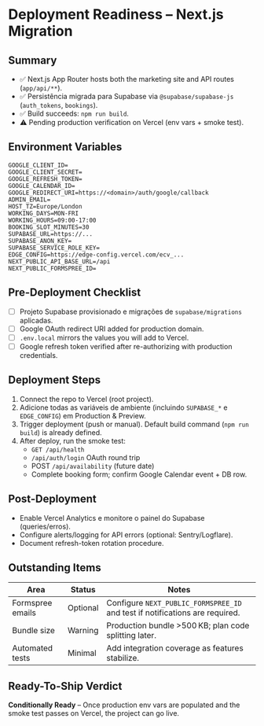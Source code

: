 # Deployment Readiness – Next.js Migration

## Summary
- ✅ Next.js App Router hosts both the marketing site and API routes (`app/api/**`).
- ✅ Persistência migrada para Supabase via `@supabase/supabase-js` (`auth_tokens`, `bookings`).
- ✅ Build succeeds: `npm run build`.
- ⚠️ Pending production verification on Vercel (env vars + smoke test).

## Environment Variables
```
GOOGLE_CLIENT_ID=
GOOGLE_CLIENT_SECRET=
GOOGLE_REFRESH_TOKEN=
GOOGLE_CALENDAR_ID=
GOOGLE_REDIRECT_URI=https://<domain>/auth/google/callback
ADMIN_EMAIL=
HOST_TZ=Europe/London
WORKING_DAYS=MON-FRI
WORKING_HOURS=09:00-17:00
BOOKING_SLOT_MINUTES=30
SUPABASE_URL=https://...
SUPABASE_ANON_KEY=
SUPABASE_SERVICE_ROLE_KEY=
EDGE_CONFIG=https://edge-config.vercel.com/ecv_...
NEXT_PUBLIC_API_BASE_URL=/api
NEXT_PUBLIC_FORMSPREE_ID=
```

## Pre-Deployment Checklist
- [ ] Projeto Supabase provisionado e migrações de `supabase/migrations` aplicadas.
- [ ] Google OAuth redirect URI added for production domain.
- [ ] `.env.local` mirrors the values you will add to Vercel.
- [ ] Google refresh token verified after re-authorizing with production credentials.

## Deployment Steps
1. Connect the repo to Vercel (root project).
2. Adicione todas as variáveis de ambiente (incluindo `SUPABASE_*` e `EDGE_CONFIG`) em Production & Preview.
3. Trigger deployment (push or manual). Default build command (`npm run build`) is already defined.
4. After deploy, run the smoke test:
   - `GET /api/health`
   - `/api/auth/login` OAuth round trip
   - POST `/api/availability` (future date)
   - Complete booking form; confirm Google Calendar event + DB row.

## Post-Deployment
- Enable Vercel Analytics e monitore o painel do Supabase (queries/erros).
- Configure alerts/logging for API errors (optional: Sentry/Logflare).
- Document refresh-token rotation procedure.

## Outstanding Items
| Area | Status | Notes |
| --- | --- | --- |
| Formspree emails | Optional | Configure `NEXT_PUBLIC_FORMSPREE_ID` and test if notifications are required. |
| Bundle size | Warning | Production bundle >500 KB; plan code splitting later. |
| Automated tests | Minimal | Add integration coverage as features stabilize. |

## Ready-To-Ship Verdict
**Conditionally Ready** – Once production env vars are populated and the smoke test passes on Vercel, the project can go live.
